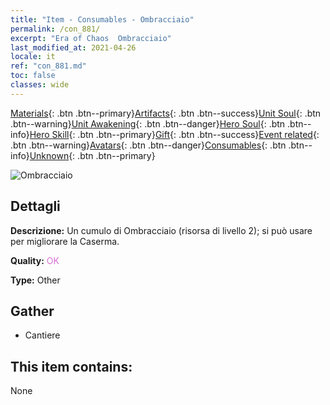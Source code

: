 ```yaml
---
title: "Item - Consumables - Ombracciaio"
permalink: /con_881/
excerpt: "Era of Chaos  Ombracciaio"
last_modified_at: 2021-04-26
locale: it
ref: "con_881.md"
toc: false
classes: wide
---
```

 [Materials](/ItemsIT/){: .btn .btn--primary}[Artifacts](/ItemsIT/Artifacts/){: .btn .btn--success}[Unit Soul](/ItemsIT/UnitSoul/){: .btn .btn--warning}[Unit Awakening](/ItemsIT/UnitAwakening/){: .btn .btn--danger}[Hero Soul](/ItemsIT/HeroSoul/){: .btn .btn--info}[Hero Skill](/ItemsIT/HeroSkill/){: .btn .btn--primary}[Gift](/ItemsIT/Gift/){: .btn .btn--success}[Event related](/ItemsIT/Events/){: .btn .btn--warning}[Avatars](/ItemsIT/Avatars/){: .btn .btn--danger}[Consumables](/ItemsIT/Consumables/){: .btn .btn--info}[Unknown](/ItemsIT/Unknown/){: .btn .btn--primary}

 ![Ombracciaio](/images/t/i_114.png)

## Dettagli
 **Descrizione:** Un cumulo di Ombracciaio (risorsa di livello 2); si può usare per migliorare la Caserma.

 **Quality:** <span style="color: #DA70D6">OK</span>

 **Type:** Other

## Gather

*    Cantiere 

## This item contains:

  None

